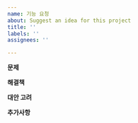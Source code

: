 ```yaml
---
name: 기능 요청
about: Suggest an idea for this project
title: ''
labels: ''
assignees: ''

---
```


**문제**
<!-- 기능이 해결하고자 하는 문제를 설명하세요. -->

**해결책**
<!-- 문제에 대한 해결책을 설명하세요 -->

**대안 고려**
<!--
다른 접근 방법이나 기능이 있는지,
문제를 해결하기 위해 왜 이 방법을 선택했는지를 설명하세요.
-->
**추가사항**
<!--추가로 작성해야할게 있는경우 여기에 작성해주세요-->
